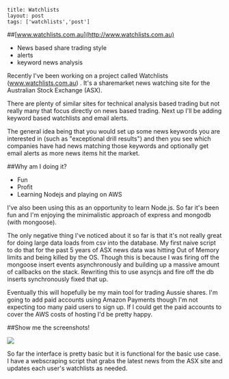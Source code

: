 ```
title: Watchlists
layout: post
tags: ['watchlists','post']
```

##[www.watchlists.com.au](http://www.watchlists.com.au)


   * News based share trading style
   * alerts
   * keyword news analysis

Recently I've been working on a project called Watchlists (www.watchlists.com.au) .  It's a sharemarket news watching site for the Australian Stock Exchange (ASX).  

There are plenty of similar sites for technical analysis based trading but not really many that focus directly on news based trading.  Next up I'll be adding keyword based watchlists and email alerts.

The general idea being that you would set up some news keywords you are interested in (such as "exceptional drill results") and then you see which companies have had news matching those keywords and optionally get email alerts as more news items hit the market.

##Why am I doing it?


   * Fun
   * Profit
   * Learning Nodejs and playing on AWS

I've also been using this as an opportunity to learn Node.js.  So far it's been fun and I'm enjoying the minimalistic approach of express and mongodb (with mongoose).

The only negative thing I've noticed about it so far is that it's not really great for doing large data loads from csv into the database.  My  first naive script to do that for the past 5 years of ASX news data was hitting Out of Memory limits and being killed by the OS.  Though this is because I was firing off the mongoose insert events asynchronously and building up a massive amount of callbacks on the stack.  Rewriting this to use asyncjs and fire off the db inserts synchronously fixed that up.

Eventually this will hopefully be my main tool for trading Aussie shares.  I'm going to add paid accounts using Amazon Payments though I'm not expecting too many paid users to sign up.  If I could get the paid accounts to cover the AWS costs of hosting I'd be pretty happy.


##Show me the screenshots!

<img src="/images/screenshot1.png" class="img-responsive">

So far the interface is pretty basic but it is functional for the basic use case.  I have a webscraping script that grabs the latest news from the ASX site and updates each user's watchlists as needed.


